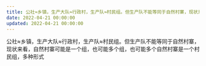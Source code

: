 ```yaml
---
title: 公社≈乡镇，生产大队≈行政村，生产队≈村民组。但生产队不能等同于自然村寨，现状来看，自然村寨可能是一个组，也可能多个组，也可能多个…
date: 2022-04-21 00:00:00
updated: 2022-04-21 00:00:00
---
```


公社≈乡镇，生产大队≈行政村，生产队≈村民组。但生产队不能等同于自然村寨，现状来看，自然村寨可能是一个组，也可能多个组，也可能多个自然村寨是一个村民组，多种形式
